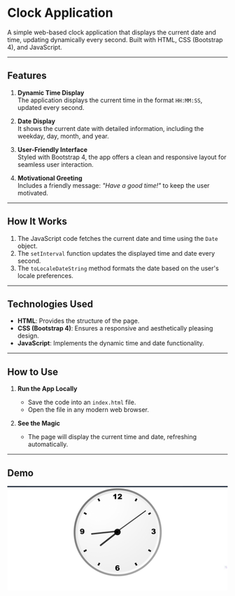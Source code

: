 # Clock Application

A simple web-based clock application that displays the current date and time, updating dynamically every second. Built with HTML, CSS (Bootstrap 4), and JavaScript.

---

## Features

1. **Dynamic Time Display**  
   The application displays the current time in the format `HH:MM:SS`, updated every second.

2. **Date Display**  
   It shows the current date with detailed information, including the weekday, day, month, and year.

3. **User-Friendly Interface**  
   Styled with Bootstrap 4, the app offers a clean and responsive layout for seamless user interaction.

4. **Motivational Greeting**  
   Includes a friendly message: *"Have a good time!"* to keep the user motivated.

---

## How It Works

1. The JavaScript code fetches the current date and time using the `Date` object.
2. The `setInterval` function updates the displayed time and date every second.
3. The `toLocaleDateString` method formats the date based on the user's locale preferences.

---

## Technologies Used

- **HTML**: Provides the structure of the page.
- **CSS (Bootstrap 4)**: Ensures a responsive and aesthetically pleasing design.
- **JavaScript**: Implements the dynamic time and date functionality.

---

## How to Use

1. **Run the App Locally**
   - Save the code into an `index.html` file.
   - Open the file in any modern web browser.

2. **See the Magic**  
   - The page will display the current time and date, refreshing automatically.

---

## Demo

![Game Screenshot](https://github.com/deveshanurag/Clock/blob/master/clock.png)
